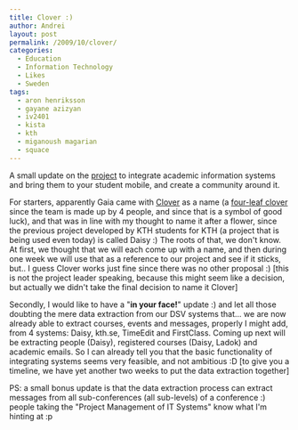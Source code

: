 ```yaml
---
title: Clover :)
author: Andrei
layout: post
permalink: /2009/10/clover/
categories:
  - Education
  - Information Technology
  - Likes
  - Sweden
tags:
  - aron henriksson
  - gayane azizyan
  - iv2401
  - kista
  - kth
  - miganoush magarian
  - squace
---
```

A small update on the [project][1] to integrate academic information systems and bring them to your student mobile, and create a community around it.

For starters, apparently Gaia came with [Clover][2] as a name (a [four-leaf clover][3] since the team is made up by 4 people, and since that is a symbol of good luck), and that was in line with my thought to name it after a flower, since the previous project developed by KTH students for KTH (a project that is being used even today) is called Daisy :) The roots of that, we don't know. At first, we thought that we will each come up with a name, and then during one week we will use that as a reference to our project and see if it sticks, but.. I guess Clover works just fine since there was no other proposal :) [this is not the project leader speaking, because this might seem like a decision, but actually we didn't take the final decision to name it Clover]

Secondly, I would like to have a "**in your face!**" update :) and let all those doubting the mere data extraction from our DSV systems that... we are now already able to extract courses, events and messages, properly I might add, from 4 systems: Daisy, kth.se, TimeEdit and FirstClass. Coming up next will be extracting people (Daisy), registered courses (Daisy, Ladok) and academic emails. So I can already tell you that the basic functionality of integrating systems seems very feasible, and not ambitious :D [to give you a timeline, we have yet another two weeks to put the data extraction together]

PS: a small bonus update is that the data extraction process can extract messages from all sub-conferences (all sub-levels) of a conference :) people taking the "Project Management of IT Systems" know what I'm hinting at :p

 [1]: http://blog.andreineculau.com/2009/09/well-be-bringing-common-sense-into-unis-it-life/
 [2]: http://en.wikipedia.org/wiki/Clover
 [3]: http://en.wikipedia.org/wiki/Four-leaf_clover